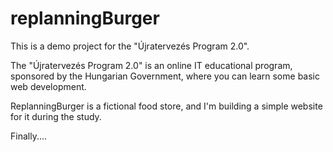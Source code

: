 # replanningBurger
This is a demo project for the "Újratervezés Program 2.0".

The "Újratervezés Program 2.0" is an online IT educational program, sponsored by the Hungarian Government, where you can learn some basic web development.

ReplanningBurger is a fictional food store, and I'm building a simple website for it during the study.

Finally....

